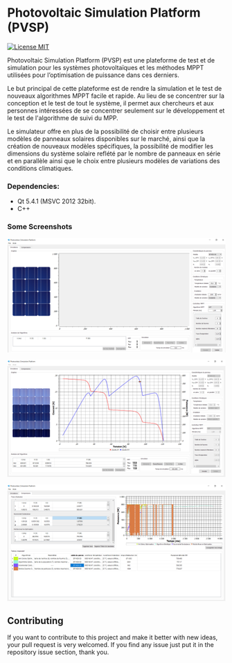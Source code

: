 # Photovoltaic Simulation Platform (PVSP)

[![License MIT](https://img.shields.io/badge/license-MIT-blue.svg)](LICENSE)

Photovoltaic Simulation Platform (PVSP) est une plateforme de test et de simulation
pour les systèmes photovoltaïques et les méthodes MPPT utilisées pour l’optimisation de
puissance dans ces derniers.

Le but principal de cette plateforme est de rendre la simulation et le test de nouveaux
algorithmes MPPT facile et rapide. Au lieu de se concentrer sur la conception et le test de
tout le système, il permet aux chercheurs et aux personnes intéressées de se concentrer
seulement sur le développement et le test de l'algorithme de suivi du MPP.

Le simulateur offre en plus de la possibilité de choisir entre plusieurs modèles de
panneaux solaires disponibles sur le marché, ainsi que la création de nouveaux modèles
spécifiques, la possibilité de modifier les dimensions du système solaire reflété par le
nombre de panneaux en série et en parallèle ainsi que le choix entre plusieurs modèles de
variations des conditions climatiques.

### Dependencies:
- Qt 5.4.1 (MSVC 2012 32bit).
- C++

### Some Screenshots
![Screenshot](screenshots/Capture1.png)

![Screenshot](screenshots/Capture2.png)

![Screenshot](screenshots/Capture3.png)

## Contributing
If you want to contribute to this project and make it better with new ideas, your pull request is very welcomed.
If you find any issue just put it in the repository issue section, thank you.
